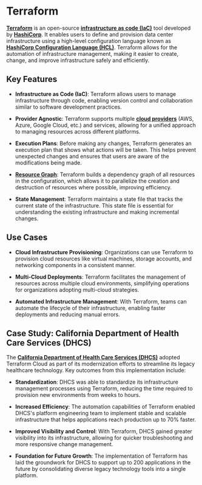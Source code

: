 # Terraform

**[Terraform](/literary_products/joes_notes/TERRAFORM.md)** is an open-source **[infrastructure as code (IaC)](/literary_products/joes_notes/IAC.md)** tool developed by **[HashiCorp](/literary_products/joes_notes/HASHICORP.md)**. It enables users to define and provision data center infrastructure using a high-level configuration language known as **[HashiCorp Configuration Language (HCL)](/literary_products/joes_notes/HCL.md)**. Terraform allows for the automation of infrastructure management, making it easier to create, change, and improve infrastructure safely and efficiently.

## Key Features

- **Infrastructure as Code (IaC)**: Terraform allows users to manage infrastructure through code, enabling version control and collaboration similar to software development practices.

- **Provider Agnostic**: Terraform supports multiple **[cloud providers](/literary_products/joes_notes/CLOUD_PROVIDERS.md)** (AWS, Azure, Google Cloud, etc.) and services, allowing for a unified approach to managing resources across different platforms.

- **Execution Plans**: Before making any changes, Terraform generates an execution plan that shows what actions will be taken. This helps prevent unexpected changes and ensures that users are aware of the modifications being made.

- **[Resource Graph](/literary_products/joes_notes/RESOURCE_GRAPH.md)**: Terraform builds a dependency graph of all resources in the configuration, which allows it to parallelize the creation and destruction of resources where possible, improving efficiency.

- **State Management**: Terraform maintains a state file that tracks the current state of the infrastructure. This state file is essential for understanding the existing infrastructure and making incremental changes.

## Use Cases

- **Cloud Infrastructure Provisioning**: Organizations can use Terraform to provision cloud resources like virtual machines, storage accounts, and networking components in a consistent manner.

- **Multi-Cloud Deployments**: Terraform facilitates the management of resources across multiple cloud environments, simplifying operations for organizations adopting multi-cloud strategies.

- **Automated Infrastructure Management**: With Terraform, teams can automate the lifecycle of their infrastructure, enabling faster deployments and reducing manual errors.

## Case Study: California Department of Health Care Services (DHCS)

The **[California Department of Health Care Services (DHCS)](/literary_products/joes_notes/HASHICORP_DHCS.md)** adopted Terraform Cloud as part of its modernization efforts to streamline its legacy healthcare technology. Key outcomes from this implementation include:

- **Standardization**: DHCS was able to standardize its infrastructure management processes using Terraform, reducing the time required to provision new environments from weeks to hours.

- **Increased Efficiency**: The automation capabilities of Terraform enabled DHCS's platform engineering team to implement stable and scalable infrastructure that helps applications reach production up to 70% faster.

- **Improved Visibility and Control**: With Terraform, DHCS gained greater visibility into its infrastructure, allowing for quicker troubleshooting and more responsive change management.

- **Foundation for Future Growth**: The implementation of Terraform has laid the groundwork for DHCS to support up to 200 applications in the future by consolidating diverse legacy technology tools into a single platform.
